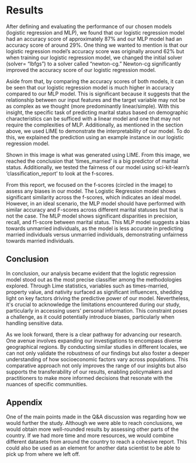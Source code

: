 # Results

After defining and evaluating the performance of our chosen models (logistic regression and MLP), we found that our logistic regression model had an accuracy score of 
approximately 87% and our MLP model had an accuracy score of around 29%. One thing we wanted to mention is that our logistic regression model’s accuracy score was originally 
around 62% but when training our logistic regression model, we changed the initial solver (solver= “lbfgs”) to a solver called “newton-cg.” Newton-cg significantly improved 
the accuracy score of our logistic regression model.

Aside from that, by comparing the accuracy scores of both models, it can be seen that our logistic regression model is much higher in accuracy compared to our MLP model. 
This is significant because it suggests that the relationship between our input features and the target variable may not be as complex as we thought (more predominantly 
linear/simple). With this insight, the specific task of predicting marital status based on demographic characteristics can be sufficed with a linear model and one that 
may not require the complexities of MLP. Additionally, as mentioned in the section above, we used LIME to demonstrate the interpretability of our model. To do this, we explained 
the prediction using an example instance in our logistic regression model.

Shown in this image is what was generated using LIME. From this image, we reached the conclusion that ‘times_married’ is a big predictor of marital status. Additionally, we 
tested the fairness of our model using sci-kit-learn’s ‘classification_report’ to look at the f-scores.

From this report, we focused on the f-scores (circled in the image) to assess any biases in our model. The Logistic Regression model shows significant similarity across the 
f-scores, which indicates an ideal model. However, in an ideal scenario, the MLP model should have performed with similar accuracy and F-scores across different marital statuses 
but that is not the case. The MLP model shows significant disparities in precision, recall, and f1-score between marital status. This MLP model suggests a bias towards unmarried 
individuals, as the model is less accurate in predicting married individuals versus unmarried individuals, demonstrating unfairness towards married individuals.

## Conclusion

In conclusion, our analysis became evident that the logistic regression model stood out as the most precise classifier among the methodologies explored. Through Lime statistics, 
variables such as times-married, property value, and nativity surfaced as significant influencers, shedding light on key factors driving the predictive power of our model. 
Nevertheless, it's crucial to acknowledge the limitations encountered during our study, particularly in accessing users' personal information. This constraint poses a challenge, 
as it could potentially introduce biases, particularly when handling sensitive data.

As we look forward, there is a clear pathway for advancing our research. One avenue involves expanding our investigations to encompass diverse geographical regions. By conducting 
similar studies in different locales, we can not only validate the robustness of our findings but also foster a deeper understanding of how socioeconomic factors vary across populations. 
This comparative approach not only improves the range of our insights but also supports the transferability of our results, enabling policymakers and practitioners to make more informed 
decisions that resonate with the nuances of specific communities.

## Appendix

One of the main points made in the Q&A discussion was regarding how we would further the study. Although we were able to reach conclusions, we would obtain more well-rounded results 
by assessing other parts of the country. If we had more time and more resources, we would combine different datasets from around the country to reach a cohesive report. This could also 
be used as an element for another data scientist to be able to pick up from where we left off.

